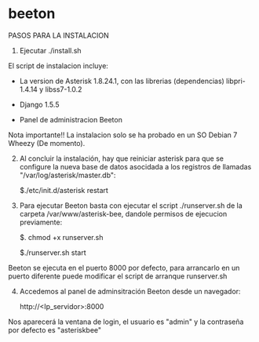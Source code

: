 beeton
======


PASOS PARA LA INSTALACION


1) Ejecutar ./install.sh

El script de instalacion incluye: 

- La version de Asterisk 1.8.24.1, con las librerias (dependencias) libpri-1.4.14 y libss7-1.0.2 

- Django 1.5.5

- Panel de administracion Beeton


Nota importante!!
La instalacion solo se ha probado en un SO Debian 7 Wheezy (De momento).

2) Al concluir la instalación, hay que reiniciar asterisk para que se configure la nueva base de datos asocidada a los registros de llamadas "/var/log/asterisk/master.db":

   $./etc/init.d/asterisk restart

3) Para ejecutar Beeton basta con ejecutar el script ./runserver.sh de la carpeta /var/www/asterisk-bee, dandole permisos de ejecucion previamente:

   $. chmod +x runserver.sh
   
   $./runserver.sh start
   
Beeton se ejecuta en el puerto 8000 por defecto, para arrancarlo en un puerto diferente puede modificar el script de arranque runserver.sh


4) Accedemos al panel de adminsitración Beeton desde un navegador:
     
    http://<Ip_servidor>:8000
    
Nos aparecerá la ventana de login, el usuario es "admin" y la contraseña por defecto es "asteriskbee"





     
